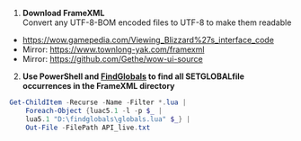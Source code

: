 1. **Download FrameXML**  
	Convert any UTF-8-BOM encoded files to UTF-8 to make them readable
  * https://wow.gamepedia.com/Viewing_Blizzard%27s_interface_code
  * Mirror: https://www.townlong-yak.com/framexml
  * Mirror: https://github.com/Gethe/wow-ui-source

2. **Use PowerShell and [FindGlobals](https://www.wowace.com/projects/findglobals) to find all SETGLOBALfile occurrences in the FrameXML directory**  
```powershell
Get-ChildItem -Recurse -Name -Filter *.lua |
	Foreach-Object {luac5.1 -l -p $_ |
	lua5.1 "D:\findglobals\globals.lua" $_} |
	Out-File -FilePath API_live.txt
```
